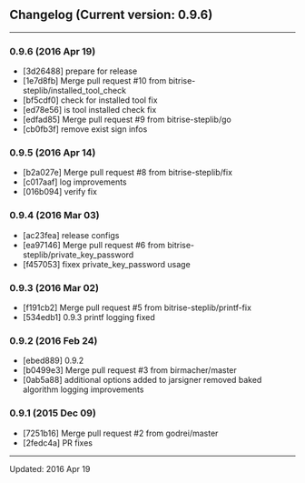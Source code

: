 ## Changelog (Current version: 0.9.6)

-----------------

### 0.9.6 (2016 Apr 19)

* [3d26488] prepare for release
* [1e7d8fb] Merge pull request #10 from bitrise-steplib/installed_tool_check
* [bf5cdf0] check for installed tool fix
* [ed78e56] is tool installed check fix
* [edfad85] Merge pull request #9 from bitrise-steplib/go
* [cb0fb3f] remove exist sign infos

### 0.9.5 (2016 Apr 14)

* [b2a027e] Merge pull request #8 from bitrise-steplib/fix
* [c017aaf] log improvements
* [016b094] verify fix

### 0.9.4 (2016 Mar 03)

* [ac23fea] release configs
* [ea97146] Merge pull request #6 from bitrise-steplib/private_key_password
* [f457053] fixex private_key_password usage

### 0.9.3 (2016 Mar 02)

* [f191cb2] Merge pull request #5 from bitrise-steplib/printf-fix
* [534edb1] 0.9.3 printf logging fixed

### 0.9.2 (2016 Feb 24)

* [ebed889] 0.9.2
* [b0499e3] Merge pull request #3 from birmacher/master
* [0ab5a88] additional options added to jarsigner removed baked algorithm logging improvements

### 0.9.1 (2015 Dec 09)

* [7251b16] Merge pull request #2 from godrei/master
* [2fedc4a] PR fixes

-----------------

Updated: 2016 Apr 19